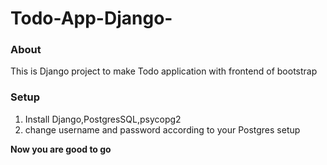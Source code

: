 # Todo-App-Django-
### About
This is Django project to make Todo application with frontend of bootstrap


### Setup
1. Install Django,PostgresSQL,psycopg2
2. change username and password according to your Postgres setup

**Now you are good to go**

